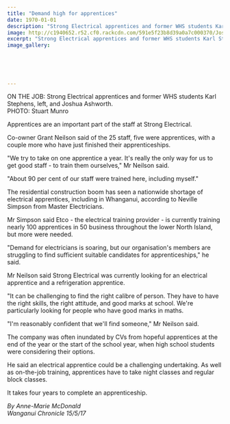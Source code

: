 ```yaml
---
title: "Demand high for apprentices"
date: 1970-01-01
description: "Strong Electrical apprentices and former WHS students Karl Stephens, left, and Joshua Ashworth..."
image: http://c1940652.r52.cf0.rackcdn.com/591e5f23b8d39a0a7c000370/Joshua-Ashworth-more-electrians-needed-Chron-May-2017.jpg
excerpt: "Strong Electrical apprentices and former WHS students Karl Stephens, left, and Joshua Ashworth."
image_gallery:
    
    
    
    
    
---
```


<p><span>ON THE JOB: Strong Electrical apprentices and former WHS students Karl Stephens, left, and Joshua Ashworth. <br />PHOTO: Stuart Munro</span></p>
<p>Apprentices are an important part of the staff at Strong Electrical.</p>
<p>Co-owner Grant Neilson said of the 25 staff, five were apprentices, with a couple more who have just finished their apprenticeships.</p>
<p>"We try to take on one apprentice a year. It's really the only way for us to get good staff - to train them ourselves," Mr Neilson said.</p>
<p>"About 90 per cent of our staff were trained here, including myself."</p>
<p>The residential construction boom has seen a nationwide shortage of electrical apprentices, including in Whanganui, according to Neville Simpson from Master Electricians.</p>
<p>Mr Simpson said Etco - the electrical training provider - is currently training nearly 100 apprentices in 50 business throughout the lower North Island, but more were needed.</p>
<p>"Demand for electricians is soaring, but our organisation's members are struggling to find sufficient suitable candidates for apprenticeships," he said.</p>
<p>Mr Neilson said Strong Electrical was currently looking for an electrical apprentice and a refrigeration apprentice.</p>
<p>"It can be challenging to find the right calibre of person. They have to have the right skills, the right attitude, and good marks at school. We're particularly looking for people who have good marks in maths.</p>
<p>"I'm reasonably confident that we'll find someone," Mr Neilson said.</p>
<p>The company was often inundated by CVs from hopeful apprentices at the end of the year or the start of the school year, when high school students were considering their options.</p>
<p>He said an electrical apprentice could be a challenging undertaking. As well as on-the-job training, apprentices have to take night classes and regular block classes.</p>
<p>It takes four years to complete an apprenticeship.</p>
<p class="clear syndicator"><em>By Anne-Marie McDonald</em><br /><em>Wanganui Chronicle 15/5/17</em></p>

